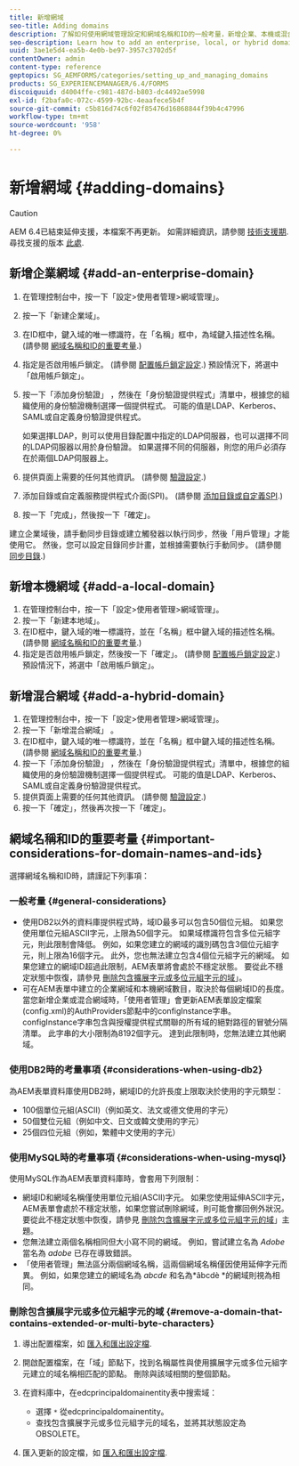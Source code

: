 ```yaml
---
title: 新增網域
seo-title: Adding domains
description: 了解如何使用網域管理設定和網域名稱和ID的一般考量，新增企業、本機或混合式網域。
seo-description: Learn how to add an enterprise, local, or hybrid domain using Domain Management settings and general considerations for domain names and IDs.
uuid: 3ae1e5d4-ea5b-4e0b-be97-3957c3702d5f
contentOwner: admin
content-type: reference
geptopics: SG_AEMFORMS/categories/setting_up_and_managing_domains
products: SG_EXPERIENCEMANAGER/6.4/FORMS
discoiquuid: d4004ffe-c981-487d-b803-dc4492ae5998
exl-id: f2bafa0c-072c-4599-92bc-4eaafece5b4f
source-git-commit: c5b816d74c6f02f85476d16868844f39b4c47996
workflow-type: tm+mt
source-wordcount: '958'
ht-degree: 0%

---
```


# 新增網域 {#adding-domains}

>[!CAUTION]
>
>AEM 6.4已結束延伸支援，本檔案不再更新。 如需詳細資訊，請參閱 [技術支援期](https://helpx.adobe.com//tw/support/programs/eol-matrix.html). 尋找支援的版本 [此處](https://experienceleague.adobe.com/docs/).

## 新增企業網域 {#add-an-enterprise-domain}

1. 在管理控制台中，按一下「設定>使用者管理>網域管理」。
1. 按一下「新建企業域」。
1. 在ID框中，鍵入域的唯一標識符，在「名稱」框中，為域鍵入描述性名稱。 (請參閱 [網域名稱和ID的重要考量](adding-domains.md#important-considerations-for-domain-names-and-ids).)
1. 指定是否啟用帳戶鎖定。 (請參閱 [配置帳戶鎖定設定](/help/forms/using/admin-help/configure-account-locking-settings.md#configure-account-locking-settings).) 預設情況下，將選中「啟用帳戶鎖定」。
1. 按一下「添加身份驗證」 ，然後在「身份驗證提供程式」清單中，根據您的組織使用的身份驗證機制選擇一個提供程式。 可能的值是LDAP、Kerberos、SAML或自定義身份驗證提供程式。

   如果選擇LDAP，則可以使用目錄配置中指定的LDAP伺服器，也可以選擇不同的LDAP伺服器以用於身份驗證。 如果選擇不同的伺服器，則您的用戶必須存在於兩個LDAP伺服器上。

1. 提供頁面上需要的任何其他資訊。 (請參閱 [驗證設定](/help/forms/using/admin-help/configuring-authentication-providers.md#authentication-settings).)
1. 添加目錄或自定義服務提供程式介面(SPI)。 (請參閱 [添加目錄或自定義SPI](/help/forms/using/admin-help/configuring-directories.md#adding-directories-or-custom-spis).)
1. 按一下「完成」，然後按一下「確定」。

建立企業域後，請手動同步目錄或建立觸發器以執行同步，然後「用戶管理」才能使用它。 然後，您可以設定目錄同步計畫，並根據需要執行手動同步。 (請參閱 [同步目錄](/help/forms/using/admin-help/synchronizing-directories.md#synchronizing-directories).)

## 新增本機網域 {#add-a-local-domain}

1. 在管理控制台中，按一下「設定>使用者管理>網域管理」。
1. 按一下「新建本地域」。
1. 在ID框中，鍵入域的唯一標識符，並在「名稱」框中鍵入域的描述性名稱。 (請參閱 [網域名稱和ID的重要考量](adding-domains.md#important-considerations-for-domain-names-and-ids).)
1. 指定是否啟用帳戶鎖定，然後按一下「確定」。 (請參閱 [配置帳戶鎖定設定](/help/forms/using/admin-help/configure-account-locking-settings.md#configure-account-locking-settings).) 預設情況下，將選中「啟用帳戶鎖定」。

## 新增混合網域 {#add-a-hybrid-domain}

1. 在管理控制台中，按一下「設定>使用者管理>網域管理」。
1. 按一下「新增混合網域」 。
1. 在ID框中，鍵入域的唯一標識符，並在「名稱」框中鍵入域的描述性名稱。 (請參閱 [網域名稱和ID的重要考量](adding-domains.md#important-considerations-for-domain-names-and-ids).)
1. 按一下「添加身份驗證」 ，然後在「身份驗證提供程式」清單中，根據您的組織使用的身份驗證機制選擇一個提供程式。 可能的值是LDAP、Kerberos、SAML或自定義身份驗證提供程式。
1. 提供頁面上需要的任何其他資訊。 (請參閱 [驗證設定](/help/forms/using/admin-help/configuring-authentication-providers.md#authentication-settings).)
1. 按一下「確定」，然後再次按一下「確定」。

## 網域名稱和ID的重要考量 {#important-considerations-for-domain-names-and-ids}

選擇網域名稱和ID時，請謹記下列事項：

### 一般考量 {#general-considerations}

* 使用DB2以外的資料庫提供程式時，域ID最多可以包含50個位元組。 如果您使用單位元組ASCII字元，上限為50個字元。 如果域標識符包含多位元組字元，則此限制會降低。 例如，如果您建立的網域的識別碼包含3個位元組字元，則上限為16個字元。 此外，您也無法建立包含4個位元組字元的網域。 如果您建立的網域ID超過此限制，AEM表單將會處於不穩定狀態。 要從此不穩定狀態中恢復，請參見 [刪除包含擴展字元或多位元組字元的域](adding-domains.md#remove-a-domain-that-contains-extended-or-multi-byte-characters)」。
* 可在AEM表單中建立的企業網域和本機網域數目，取決於每個網域ID的長度。 當您新增企業或混合網域時，「使用者管理」會更新AEM表單設定檔案(config.xml)的AuthProviders節點中的configInstance字串。 configInstance字串包含與授權提供程式關聯的所有域的絕對路徑的冒號分隔清單。 此字串的大小限制為8192個字元。 達到此限制時，您無法建立其他網域。

### 使用DB2時的考量事項 {#considerations-when-using-db2}

為AEM表單資料庫使用DB2時，網域ID的允許長度上限取決於使用的字元類型：

* 100個單位元組(ASCII)（例如英文、法文或德文使用的字元）
* 50個雙位元組（例如中文、日文或韓文使用的字元）
* 25個四位元組（例如，繁體中文使用的字元）

### 使用MySQL時的考量事項 {#considerations-when-using-mysql}

使用MySQL作為AEM表單資料庫時，會套用下列限制：

* 網域ID和網域名稱僅使用單位元組(ASCII)字元。 如果您使用延伸ASCII字元，AEM表單會處於不穩定狀態，如果您嘗試刪除網域，則可能會擲回例外狀況。 要從此不穩定狀態中恢復，請參見 [刪除包含擴展字元或多位元組字元的域](adding-domains.md#remove-a-domain-that-contains-extended-or-multi-byte-characters)」主題。
* 您無法建立兩個名稱相同但大小寫不同的網域。 例如，嘗試建立名為 *Adobe* 當名為 *adobe* 已存在導致錯誤。
* 「使用者管理」無法區分兩個網域名稱，這兩個網域名稱僅因使用延伸字元而異。 例如，如果您建立的網域名為 *abcde* 和名為*âbcdè *的網域則視為相同。

### 刪除包含擴展字元或多位元組字元的域 {#remove-a-domain-that-contains-extended-or-multi-byte-characters}

1. 導出配置檔案，如 [匯入和匯出設定檔](/help/forms/using/admin-help/importing-exporting-configuration-file.md#importing-and-exporting-the-configuration-file).
1. 開啟配置檔案，在「域」節點下，找到名稱屬性與使用擴展字元或多位元組字元建立的域名稱相匹配的節點。 刪除與該域相關的整個節點。
1. 在資料庫中，在edcprincipaldomainentity表中搜索域：

   * 選擇 `*` 從edcprincipaldomainentity。
   * 查找包含擴展字元或多位元組字元的域名，並將其狀態設定為OBSOLETE。

1. 匯入更新的設定檔，如 [匯入和匯出設定檔](/help/forms/using/admin-help/importing-exporting-configuration-file.md#importing-and-exporting-the-configuration-file).
